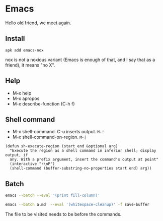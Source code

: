 # Emacs

Hello old friend, we meet again.

## Install

```
apk add emacs-nox
```

nox is not a noxious variant (Emacs is enough of that, and I say that as a
friend), it means "no X".

## Help

* M-x help
* M-x apropos
* M-x describe-function (C-h f)

## Shell command

* M-x shell-command. C-u inserts output. `M-!`
* M-x shell-command-on-region. `M-|`

```elisp
(defun sh-execute-region (start end &optional arg)
  "Execute the region as a shell command in inferior shell; display output, if
  any. With a prefix argument, insert the command's output at point"
  (interactive "r\nP")
  (shell-command (buffer-substring-no-properties start end) arg))
```

## Batch

```sh
emacs --batch --eval '(print fill-column)'
```

```sh
emacs --batch a.md  --eval '(whitespace-cleanup)' -f save-buffer
```

The file to be visited needs to be before the commands.
